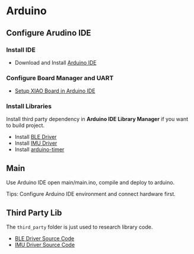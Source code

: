 # Arduino

## Configure Arudino IDE 

### Install IDE
* Download and Install [Arduino IDE](https://www.arduino.cc/en/software)

### Configure Board Manager and UART

* [Setup XIAO Board in Arduino IDE](https://wiki.seeedstudio.com/XIAO_BLE/)

### Install Libraries

Install third party dependency in **Arduino IDE Library Manager** if you want to build project.

* Install [BLE Driver](https://wiki.seeedstudio.com/XIAO_BLE/)
* Install [IMU Driver](https://wiki.seeedstudio.com/XIAO-BLE-Sense-IMU-Usage/)
* Install [arduino-timer](https://www.arduino.cc/reference/en/libraries/arduino-timer/)


## Main

Use Arduino IDE open main/main.ino, compile and deploy to arduino.

Tips: Configure Arduino IDE environment and connect hardware first.


## Third Party Lib

The `third_party` folder is just used to research library code.

* [BLE Driver Source Code](https://github.com/arduino-libraries/ArduinoBLE)
* [IMU Driver Source Code](https://github.com/Seeed-Studio/Seeed_Arduino_LSM6DS3)
